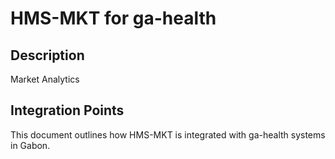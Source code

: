# HMS-MKT for ga-health

## Description

Market Analytics

## Integration Points

This document outlines how HMS-MKT is integrated with ga-health systems in Gabon.
